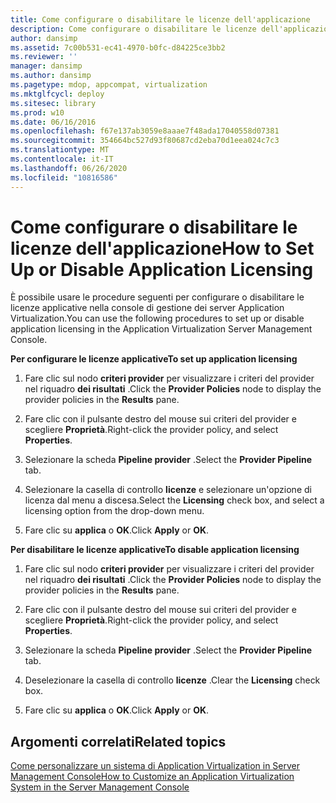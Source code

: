 ```yaml
---
title: Come configurare o disabilitare le licenze dell'applicazione
description: Come configurare o disabilitare le licenze dell'applicazione
author: dansimp
ms.assetid: 7c00b531-ec41-4970-b0fc-d84225ce3bb2
ms.reviewer: ''
manager: dansimp
ms.author: dansimp
ms.pagetype: mdop, appcompat, virtualization
ms.mktglfcycl: deploy
ms.sitesec: library
ms.prod: w10
ms.date: 06/16/2016
ms.openlocfilehash: f67e137ab3059e8aaae7f48ada17040558d07381
ms.sourcegitcommit: 354664bc527d93f80687cd2eba70d1eea024c7c3
ms.translationtype: MT
ms.contentlocale: it-IT
ms.lasthandoff: 06/26/2020
ms.locfileid: "10816586"
---
```

# <span data-ttu-id="fd602-103">Come configurare o disabilitare le licenze dell'applicazione</span><span class="sxs-lookup"><span data-stu-id="fd602-103">How to Set Up or Disable Application Licensing</span></span>


<span data-ttu-id="fd602-104">È possibile usare le procedure seguenti per configurare o disabilitare le licenze applicative nella console di gestione dei server Application Virtualization.</span><span class="sxs-lookup"><span data-stu-id="fd602-104">You can use the following procedures to set up or disable application licensing in the Application Virtualization Server Management Console.</span></span>

**<span data-ttu-id="fd602-105">Per configurare le licenze applicative</span><span class="sxs-lookup"><span data-stu-id="fd602-105">To set up application licensing</span></span>**

1.  <span data-ttu-id="fd602-106">Fare clic sul nodo **criteri provider** per visualizzare i criteri del provider nel riquadro **dei risultati** .</span><span class="sxs-lookup"><span data-stu-id="fd602-106">Click the **Provider Policies** node to display the provider policies in the **Results** pane.</span></span>

2.  <span data-ttu-id="fd602-107">Fare clic con il pulsante destro del mouse sui criteri del provider e scegliere **Proprietà**.</span><span class="sxs-lookup"><span data-stu-id="fd602-107">Right-click the provider policy, and select **Properties**.</span></span>

3.  <span data-ttu-id="fd602-108">Selezionare la scheda **Pipeline provider** .</span><span class="sxs-lookup"><span data-stu-id="fd602-108">Select the **Provider Pipeline** tab.</span></span>

4.  <span data-ttu-id="fd602-109">Selezionare la casella di controllo **licenze** e selezionare un'opzione di licenza dal menu a discesa.</span><span class="sxs-lookup"><span data-stu-id="fd602-109">Select the **Licensing** check box, and select a licensing option from the drop-down menu.</span></span>

5.  <span data-ttu-id="fd602-110">Fare clic su **applica** o **OK**.</span><span class="sxs-lookup"><span data-stu-id="fd602-110">Click **Apply** or **OK**.</span></span>

**<span data-ttu-id="fd602-111">Per disabilitare le licenze applicative</span><span class="sxs-lookup"><span data-stu-id="fd602-111">To disable application licensing</span></span>**

1.  <span data-ttu-id="fd602-112">Fare clic sul nodo **criteri provider** per visualizzare i criteri del provider nel riquadro **dei risultati** .</span><span class="sxs-lookup"><span data-stu-id="fd602-112">Click the **Provider Policies** node to display the provider policies in the **Results** pane.</span></span>

2.  <span data-ttu-id="fd602-113">Fare clic con il pulsante destro del mouse sui criteri del provider e scegliere **Proprietà**.</span><span class="sxs-lookup"><span data-stu-id="fd602-113">Right-click the provider policy, and select **Properties**.</span></span>

3.  <span data-ttu-id="fd602-114">Selezionare la scheda **Pipeline provider** .</span><span class="sxs-lookup"><span data-stu-id="fd602-114">Select the **Provider Pipeline** tab.</span></span>

4.  <span data-ttu-id="fd602-115">Deselezionare la casella di controllo **licenze** .</span><span class="sxs-lookup"><span data-stu-id="fd602-115">Clear the **Licensing** check box.</span></span>

5.  <span data-ttu-id="fd602-116">Fare clic su **applica** o **OK**.</span><span class="sxs-lookup"><span data-stu-id="fd602-116">Click **Apply** or **OK**.</span></span>

## <span data-ttu-id="fd602-117">Argomenti correlati</span><span class="sxs-lookup"><span data-stu-id="fd602-117">Related topics</span></span>


[<span data-ttu-id="fd602-118">Come personalizzare un sistema di Application Virtualization in Server Management Console</span><span class="sxs-lookup"><span data-stu-id="fd602-118">How to Customize an Application Virtualization System in the Server Management Console</span></span>](how-to-customize-an-application-virtualization-system-in-the-server-management-console.md)

 

 





